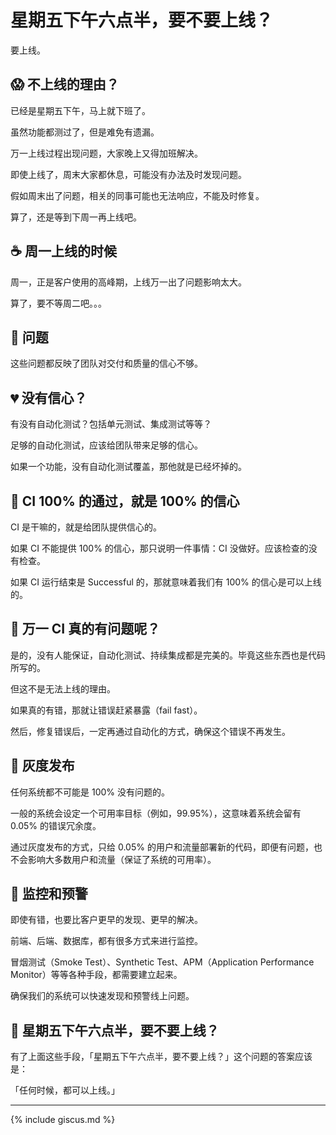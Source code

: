 # 星期五下午六点半，要不要上线？

要上线。

## 😱 不上线的理由？

已经是星期五下午，马上就下班了。

虽然功能都测过了，但是难免有遗漏。

万一上线过程出现问题，大家晚上又得加班解决。

即使上线了，周末大家都休息，可能没有办法及时发现问题。

假如周末出了问题，相关的同事可能也无法响应，不能及时修复。

算了，还是等到下周一再上线吧。

## ☕️ 周一上线的时候

周一，正是客户使用的高峰期，上线万一出了问题影响太大。

算了，要不等周二吧。。。

## 🥊 问题

这些问题都反映了团队对交付和质量的信心不够。

## 💔 没有信心？

有没有自动化测试？包括单元测试、集成测试等等？

足够的自动化测试，应该给团队带来足够的信心。

如果一个功能，没有自动化测试覆盖，那他就是已经坏掉的。

## 💯 CI 100% 的通过，就是 100% 的信心

CI 是干嘛的，就是给团队提供信心的。

如果 CI 不能提供 100% 的信心，那只说明一件事情：CI 没做好。应该检查的没有检查。

如果 CI 运行结束是 Successful 的，那就意味着我们有 100% 的信心是可以上线的。

## 🚒 万一 CI 真的有问题呢？

是的，没有人能保证，自动化测试、持续集成都是完美的。毕竟这些东西也是代码所写的。

但这不是无法上线的理由。

如果真的有错，那就让错误赶紧暴露（fail fast）。

然后，修复错误后，一定再通过自动化的方式，确保这个错误不再发生。

## 👻 灰度发布

任何系统都不可能是 100% 没有问题的。

一般的系统会设定一个可用率目标（例如，99.95%），这意味着系统会留有 0.05% 的错误冗余度。

通过灰度发布的方式，只给 0.05% 的用户和流量部署新的代码，即便有问题，也不会影响大多数用户和流量（保证了系统的可用率）。

## 🚨 监控和预警

即使有错，也要比客户更早的发现、更早的解决。

前端、后端、数据库，都有很多方式来进行监控。

冒烟测试（Smoke Test）、Synthetic Test、APM（Application Performance Monitor）等等各种手段，都需要建立起来。

确保我们的系统可以快速发现和预警线上问题。

## 🍻 星期五下午六点半，要不要上线？

有了上面这些手段，「星期五下午六点半，要不要上线？」这个问题的答案应该是：

「任何时候，都可以上线。」

---

{% include giscus.md %}
